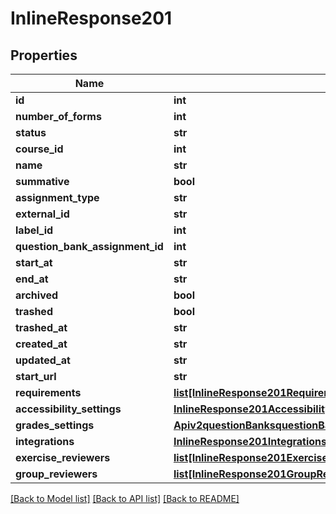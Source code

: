 # InlineResponse201

## Properties
Name | Type | Description | Notes
------------ | ------------- | ------------- | -------------
**id** | **int** |  | [optional] 
**number_of_forms** | **int** |  | [optional] 
**status** | **str** |  | [optional] 
**course_id** | **int** |  | [optional] 
**name** | **str** |  | [optional] 
**summative** | **bool** |  | [optional] 
**assignment_type** | **str** |  | [optional] 
**external_id** | **str** |  | [optional] 
**label_id** | **int** |  | [optional] 
**question_bank_assignment_id** | **int** |  | [optional] 
**start_at** | **str** |  | [optional] 
**end_at** | **str** |  | [optional] 
**archived** | **bool** |  | [optional] 
**trashed** | **bool** |  | [optional] 
**trashed_at** | **str** |  | [optional] 
**created_at** | **str** |  | [optional] 
**updated_at** | **str** |  | [optional] 
**start_url** | **str** |  | [optional] 
**requirements** | [**list[InlineResponse201Requirements]**](InlineResponse201Requirements.md) |  | [optional] 
**accessibility_settings** | [**InlineResponse201AccessibilitySettings**](InlineResponse201AccessibilitySettings.md) |  | [optional] 
**grades_settings** | [**Apiv2questionBanksquestionBankIdquestionBankAssignmentsGradesSettings**](Apiv2questionBanksquestionBankIdquestionBankAssignmentsGradesSettings.md) |  | [optional] 
**integrations** | [**InlineResponse201Integrations**](InlineResponse201Integrations.md) |  | [optional] 
**exercise_reviewers** | [**list[InlineResponse201ExerciseReviewers]**](InlineResponse201ExerciseReviewers.md) |  | [optional] 
**group_reviewers** | [**list[InlineResponse201GroupReviewers]**](InlineResponse201GroupReviewers.md) |  | [optional] 

[[Back to Model list]](../README.md#documentation-for-models) [[Back to API list]](../README.md#documentation-for-api-endpoints) [[Back to README]](../README.md)

